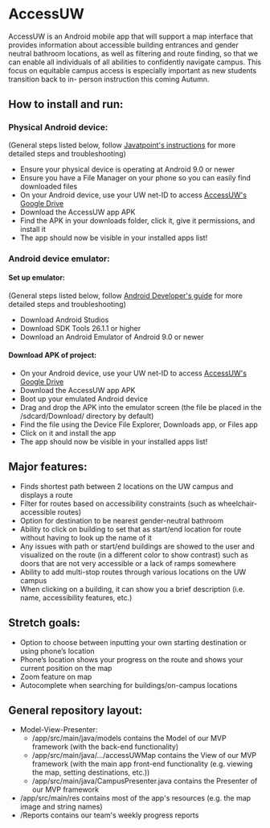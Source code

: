 # AccessUW
AccessUW is an Android mobile app that will support a map interface that provides information about 
accessible building entrances and gender neutral bathroom locations, as well as filtering and route 
finding, so that we can enable all individuals of all abilities to confidently navigate campus. This 
focus on equitable campus access is especially important as new students transition back to in-
person instruction this coming Autumn.

## How to install and run:
### Physical Android device:
(General steps listed below, follow [Javatpoint's instructions](https://www.javatpoint.com/how-to-install-apk-on-android#:~:text=Copy%20the%20downloaded%20APK%20file,tap%20on%20it%20to%20install) for more detailed steps and troubleshooting)
- Ensure your physical device is operating at Android 9.0 or newer
- Ensure you have a File Manager on your phone so you can easily find downloaded files
- On your Android device, use your UW net-ID to access [AccessUW's Google Drive](https://cse403group.slack.com/archives/D01SW89RP9A/p1620604483000200)
- Download the AccessUW app APK
- Find the APK in your downloads folder, click it, give it permissions, and install it
- The app should now be visible in your installed apps list!
### Android device emulator:
#### Set up emulator:
(General steps listed below, follow [Android Developer's guide](https://developer.android.com/studio/run/emulator) for more detailed steps and troubleshooting)
- Download Android Studios
- Download SDK Tools 26.1.1 or higher
- Download an Android Emulator of Android 9.0 or newer
#### Download APK of project:
- On your Android device, use your UW net-ID to access [AccessUW's Google Drive](https://cse403group.slack.com/archives/D01SW89RP9A/p1620604483000200)
- Download the AccessUW app APK
- Boot up your emulated Android device
- Drag and drop the APK into the emulator screen (the file be placed in the /sdcard/Download/ directory by default)
- Find the file using the Device File Explorer, Downloads app, or Files app
- Click on it and install the app
- The app should now be visible in your installed apps list!

## Major features:
- Finds shortest path between 2 locations on the UW campus and displays a route
- Filter for routes based on accessibility constraints (such as wheelchair-accessible routes)
- Option for destination to be nearest gender-neutral bathroom
- Ability to click on building to set that as start/end location for route without having to look up 
the name of it
- Any issues with path or start/end buildings are showed to the user and visualized on the route (in 
a different color to show contrast) such as doors that are not very accessible or a lack of ramps 
somewhere
- Ability to add multi-stop routes through various locations on the UW campus
- When clicking on a building, it can show you a brief description (i.e. name, accessibility 
features, etc.)

## Stretch goals:
- Option to choose between inputting your own starting destination or using phone’s location
- Phone’s location shows your progress on the route and shows your current position on the map
- Zoom feature on map
- Autocomplete when searching for buildings/on-campus locations

## General repository layout:
- Model-View-Presenter:
    - /app/src/main/java/models contains the Model of our MVP framework (with the back-end functionality)
    - /app/src/main/java/.../accessUWMap contains the View of our MVP framework (with the main app front-end functionality (e.g. viewing the
        map, setting destinations, etc.))
    - /app/src/main/java/CampusPresenter.java contains the Presenter of our MVP framework
- /app/src/main/res contains most of the app's resources (e.g. the map image and string names)
- /Reports contains our team's weekly progress reports